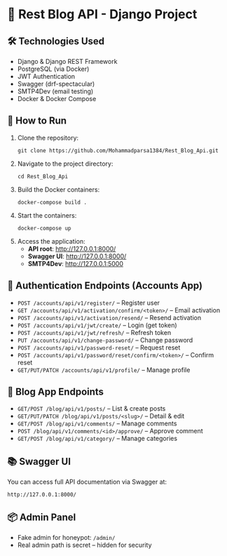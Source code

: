 
<body>

  <h1>📘 Rest Blog API - Django Project</h1>

  <div class="section">
    <h2>🛠 Technologies Used</h2>
    <ul>
      <li>Django & Django REST Framework</li>
      <li>PostgreSQL (via Docker)</li>
      <li>JWT Authentication</li>
      <li>Swagger (drf-spectacular)</li>
      <li>SMTP4Dev (email testing)</li>
      <li>Docker & Docker Compose</li>
    </ul>
  </div>

<div class="section">
  <h2>🚀 How to Run</h2>
  <ol>
    <li>Clone the repository:
      <pre><code>git clone https://github.com/Mohammadparsa1384/Rest_Blog_Api.git</code></pre>
    </li>
    <li>Navigate to the project directory:
      <pre><code>cd Rest_Blog_Api</code></pre>
    </li>
    <li>Build the Docker containers:
      <pre><code>docker-compose build .</code></pre>
    </li>
    <li>Start the containers:
      <pre><code>docker-compose up</code></pre>
    </li>
    <li>Access the application:
      <ul>
        <li><strong>API root</strong>: <a href="http://127.0.0.1:8000/" target="_blank">http://127.0.0.1:8000/</a></li>
        <li><strong>Swagger UI</strong>: <a href="http://127.0.0.1:8000/" target="_blank">http://127.0.0.1:8000/</a></li>
        <li><strong>SMTP4Dev</strong>: <a href="http://127.0.0.1:5000" target="_blank">http://127.0.0.1:5000</a></li>
      </ul>
    </li>
  </ol>
</div>


  <div class="section">
    <h2>🔐 Authentication Endpoints (Accounts App)</h2>
    <ul>
      <li><code>POST /accounts/api/v1/register/</code> – Register user</li>
      <li><code>GET /accounts/api/v1/activation/confirm/&lt;token&gt;/</code> – Email activation</li>
      <li><code>POST /accounts/api/v1/activation/resend/</code> – Resend activation</li>
      <li><code>POST /accounts/api/v1/jwt/create/</code> – Login (get token)</li>
      <li><code>POST /accounts/api/v1/jwt/refresh/</code> – Refresh token</li>
      <li><code>PUT /accounts/api/v1/change-password/</code> – Change password</li>
      <li><code>POST /accounts/api/v1/password-reset/</code> – Request reset</li>
      <li><code>POST /accounts/api/v1/password/reset/confirm/&lt;token&gt;/</code> – Confirm reset</li>
      <li><code>GET/PUT/PATCH /accounts/api/v1/profile/</code> – Manage profile</li>
    </ul>
  </div>

  <div class="section">
    <h2>📝 Blog App Endpoints</h2>
    <ul>
      <li><code>GET/POST /blog/api/v1/posts/</code> – List & create posts</li>
      <li><code>GET/PUT/PATCH /blog/api/v1/posts/&lt;slug&gt;/</code> – Detail & edit</li>
      <li><code>GET/POST /blog/api/v1/comments/</code> – Manage comments</li>
      <li><code>POST /blog/api/v1/comments/&lt;id&gt;/approve/</code> – Approve comment</li>
      <li><code>GET/POST /blog/api/v1/category/</code> – Manage categories</li>
    </ul>
  </div>

  <div class="section">
    <h2>📚 Swagger UI</h2>
    <p>You can access full API documentation via Swagger at:</p>
    <p><code>http://127.0.0.1:8000/</code></p>
  </div>

  <div class="section">
    <h2>📦 Admin Panel</h2>
    <ul>
      <li>Fake admin for honeypot: <code>/admin/</code></li>
      <li>Real admin path is secret – hidden for security</li>
    </ul>
  </div>

</body>
</html>
